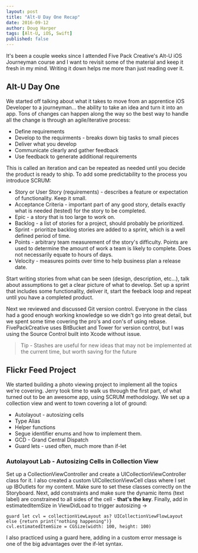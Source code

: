 ```yaml
---
layout: post
title: "Alt-U Day One Recap"
date: 2016-09-12
author: Doug Harper
tags: [Alt-U, iOS, Swift]
published: false
---
```


It's been a couple weeks since I attended Five Pack Creative's Alt-U iOS Journeyman course and I want to revisit some of the material and keep it fresh in my mind.  Writing it down helps me more than just reading over it.  

## Alt-U Day One

We started off talking about what it takes to move from an apprentice iOS Developer to a journeyman... the ability to take an idea and turn it into an app.  Tons of changes can happen along the way so the best way to handle all the change is through  an agile/iterative process:
* Define requirements 
* Develop to the requirments - breaks down big tasks to small pieces
* Deliver what you develop
* Communicate clearly and gather feedback
* Use feedback to generate additional requirements 

This is called an iteration and can be repeated as needed until you decide the product is ready to ship.  To add some predictability to the process you introduce SCRUM: 
* Story or User Story (requirements) - describes a feature or expectation of functionality. Keep it small.
* Acceptance Criteria - important part of any good story, details exactly what is needed (tested) for the story to be completed.
* Epic - a story that is too large to work on.
* Backlog - a list of stories for a project, should probably be prioritized.
* Sprint - prioritize backlog stories are added to a sprint, which is a well defined period of time.
* Points - arbitrary team measurement of the story's difficulty.  Points are used to determine the amount of work a team is likely to complete.  Does not necessarily equate to hours of days.
* Velocity - measures points over time to help business plan a release date.

Start writing stories from what can be seen (design, description, etc...), talk about assumptions to get a clear picture of what to develop. Set up a sprint that includes some functionality, deliver it, start the feeback loop and repeat until you have a completed product.

Next we reviewed and discussed Git version control.  Everyone in the class had a good enough working knowledge so we didn't go into great detail, but we spent some time covering the pro's and con's of using rebase.  FivePackCreative uses BitBucket and Tower for version control, but I was using the Source Control built into Xcode without issue.  
> Tip - Stashes are useful for new ideas that may not be implemented at the current time, but worth saving for the future

## Flickr Feed Project

We started building a photo viewing project to implement all the topics we're covering.  Jerry took time to walk us through the first part, of what turned out to be an awesome app, using SCRUM methodology.  We set up a collection view and went to town covering a lot of ground:

- Autolayout - autosizing cells
- Type Alias
- Helper functions
- Segue identifier enums and how to implement them. 
- GCD - Grand Central Dispatch
- Guard lets - used often, much more than if-let

### Autolayout Lab - Autosizing Cells in Collection View

Set up a CollectionViewController and create a UICollectionViewController class for it.  I also created a custom UICollectionViewCell class where I set up IBOutlets for my content.  Make sure to set these classes correctly on the Storyboard.  Next, add constraints and make sure the dynamic items (text label) are constrained to all sides of the cell - **that's the key**.  Finally, add in estimatedItemSize in ViewDidLoad to trigger autosizing -> 

    guard let cvl = collectionViewLayout as? UICollectionViewFlowLayout else {return print("nothing happening")}
    cvl.estimatedItemSize = CGSize(width: 100, height: 100)

I also practiced using a guard here, adding in a custom error message is one of the big advantages over the if-let syntax.
